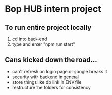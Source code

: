 # Bop HUB intern project

## To run entire project locally
1. cd into back-end
2. type and enter "npm run start"

## Cans kicked down the road...
* can't refresh on login page or google breaks it
* security with backend in general
* store things like db link in ENV file
* restructure the folders for consistency
